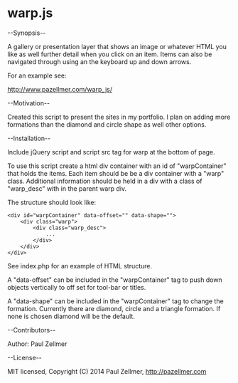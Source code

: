 warp.js
=======

--Synopsis--

A gallery or presentation layer that shows an image or whatever HTML you like as well further detail when you click on an item.  Items can also be navigated through using an the keyboard up and down arrows.

For an example see:

http://www.pazellmer.com/warp_js/

--Motivation--

Created this script to present the sites in my portfolio.  I plan on adding more formations than the diamond and circle shape as well other options.

--Installation--

Include jQuery script and script src tag for warp at the bottom of page.

To use this script create a html div container with an id of "warpContainer" that holds the items.  Each item should be be a div container with a "warp" class.  Additional information should be held in a div with a class of "warp_desc" with in the parent warp div.  

The structure should look like:

	<div id="warpContainer" data-offset="" data-shape="">
		<div class="warp">
			<div class="warp_desc">
				...
			</div>
		</div>
	</div>

See index.php for an example of HTML structure.

A "data-offset" can be included in the "warpContainer" tag to push down objects vertically to off set for tool-bar or titles.

A "data-shape" can be included in the "warpContainer" tag to change the formation.  Currently there are diamond, circle and a triangle formation.  If none is chosen diamond will be the default.

--Contributors--

Author: Paul Zellmer

--License--

MIT licensed, Copyright (C) 2014 Paul Zellmer, http://pazellmer.com


